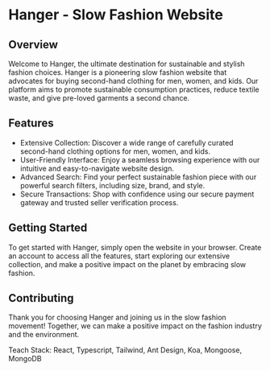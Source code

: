 # Hanger - Slow Fashion Website

## Overview

Welcome to Hanger, the ultimate destination for sustainable and stylish fashion choices. Hanger is a pioneering slow fashion website that advocates for buying second-hand clothing for men, women, and kids. Our platform aims to promote sustainable consumption practices, reduce textile waste, and give pre-loved garments a second chance.

## Features

- Extensive Collection: Discover a wide range of carefully curated second-hand clothing options for men, women, and kids.
- User-Friendly Interface: Enjoy a seamless browsing experience with our intuitive and easy-to-navigate website design.
- Advanced Search: Find your perfect sustainable fashion piece with our powerful search filters, including size, brand, and style.
- Secure Transactions: Shop with confidence using our secure payment gateway and trusted seller verification process.

## Getting Started

To get started with Hanger, simply open the website in your browser. Create an account to access all the features, start exploring our extensive collection, and make a positive impact on the planet by embracing slow fashion.

## Contributing

Thank you for choosing Hanger and joining us in the slow fashion movement! Together, we can make a positive impact on the fashion industry and the environment.

Teach Stack: React, Typescript, Tailwind, Ant Design, Koa, Mongoose, MongoDB
